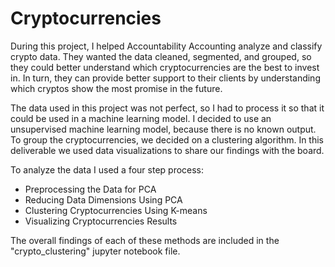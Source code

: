 # Cryptocurrencies

During this project, I helped Accountability Accounting analyze and classify crypto data. They wanted the data cleaned, segmented, and grouped, so they could better understand which cryptocurrencies are the best to invest in. In turn, they can provide better support to their clients by understanding which cryptos show the most promise in the future.

The data used in this project was not perfect, so I had to process it so that it could be used in a machine learning model. I decided to use an unsupervised machine learning model, because there is no known output. To group the cryptocurrencies, we decided on a clustering algorithm. In this deliverable we used data visualizations to share our findings with the board.

To analyze the data I used a four step process:
- Preprocessing the Data for PCA
- Reducing Data Dimensions Using PCA
- Clustering Cryptocurrencies Using K-means
- Visualizing Cryptocurrencies Results

The overall findings of each of these methods are included in the "crypto_clustering" jupyter notebook file.
